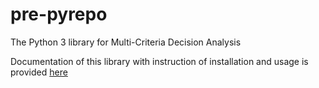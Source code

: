 # pre-pyrepo

The Python 3 library for Multi-Criteria Decision Analysis

Documentation of this library with instruction of installation and usage is provided [here](https://energyinpython-pre-pyrepo.readthedocs.io/en/latest/)